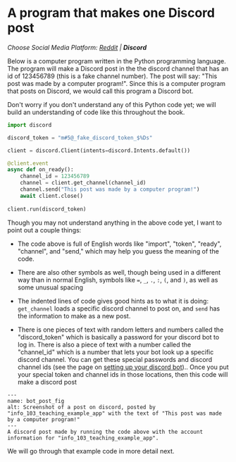 # A program that makes one Discord post
_Choose Social Media Platform: <a href='../../../reddit/ch02_definitions/03_automation/06_a_social_media_bot.html'>Reddit</a> | __Discord___


Below is a computer program written in the Python programming language. The program will make a Discord post in the the discord channel that has an id of 123456789 (this is a fake channel number). The post will say: "This post was made by a computer program!". Since this is a computer program that posts on Discord, we would call this program a Discord bot.

Don't worry if you don't understand any of this Python code yet; we will build an understanding of code like this throughout the book.

```python
import discord

discord_token = "m#5@_fake_discord_token_$%Ds"

client = discord.Client(intents=discord.Intents.default())

@client.event
async def on_ready():
    channel_id = 123456789
    channel = client.get_channel(channel_id)
    channel.send("This post was made by a computer program!")
    await client.close()
    
client.run(discord_token)

```

Though you may not understand anything in the above code yet, I want to point out a couple things:
- The code above is full of English words like "import", "token", "ready", "channel", and "send," which may help you guess the meaning of the code.
- There are also other symbols as well, though being used in a different way than in normal English, symbols like ``=``, `_`, `.`, `:`, `(`, and `)`, as well as some unusual spacing



- The indented lines of code gives good hints as to what it is doing: `get_channel` loads a specific discord channel to post on, and `send` has the information to make as a new post.
- There is one pieces of text with random letters and numbers called the "discord_token" which is basically a password for your discord bot to log in. There is also a piece of text with a number called the "channel_id" which is a number that lets your bot look up a specific discord channel. You can get these special passwords and discord channel ids (see the page on [setting up your discord bot](../../appendix/bot_set_ups/making_reddit_account.md)).. Once you put your special token and channel ids in those locations, then this code will make a discord post

```{figure} discord_bot_post.png
---
name: bot_post_fig
alt: Screenshot of a post on discord, posted by "info_103_teaching_example_app" with the text of "This post was made by a computer program!"
---
A discord post made by running the code above with the account information for "info_103_teaching_example_app".
```

We will go through that example code in more detail next.

